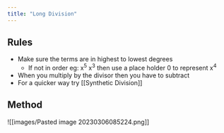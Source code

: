 ```yaml
---
title: "Long Division"
---
```

## Rules

- Make sure the terms are in highest to lowest degrees
	- If not in order eg: x$^5$ x$^3$ then use a place holder 0 to represent x$^4$  
- When you multiply by the divisor then you have to subtract
- For a quicker way try [[Synthetic Division]]

## Method 

![[images/Pasted image 20230306085224.png]]